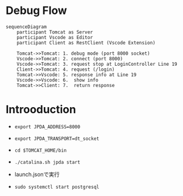 # Debug Flow

```mermaid
sequenceDiagram
    participant Tomcat as Server
    participant Vscode as Editor
    participant Client as RestClient (Vscode Extension)

    Tomcat->>Tomcat: 1. debug mode (port 8000 socket)
    Vscode->>Tomcat: 2. connect (port 8000)
    Vscode->>Tomcat: 3. request stop at LoginController Line 19 
    Client->>Tomcat: 4. request (/login)
    Tomcat->>Vscode: 5. response info at Line 19 
    Vscode->>Vscode: 6.  show info 
    Tomcat->>Client: 7.  return response

```

# Introoduction

-  `export JPDA_ADDRESS=8000 `
-  `export JPDA_TRANSPORT=dt_socket `
- `cd $TOMCAT_HOME/bin`
-  `./catalina.sh jpda start `
-  launch.jsonで実行

- `sudo systemctl start postgresql`